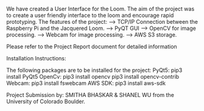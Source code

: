 We have created a User Interface for the Loom. The aim of the project was to create a user friendly interface to the loom and encourage rapid prototyping. 
The features of the project:
--> TCP/IP Connection between the Raspberry Pi and the Jacquered Loom.
--> PyQT GUI 
--> OpenCV for image processing.
--> Webcam for image processing.
--> AWS S3 storage.

Please refer to the Project Report document for detailed information

Installation Instructions:

The following packages are to be installed for the project:
PyQt5:
  pip3 install PyQt5
OpenCv:
  pip3 install opencv
  pip3 install opencv-contrib
Webcam:
  pip3 install fswebcam
AWS SDK:
  pip3 install aws-sdk

Project Submission by:
SMITHA BHASKAR & SHANEL WU from the University of Colorado Boulder.

